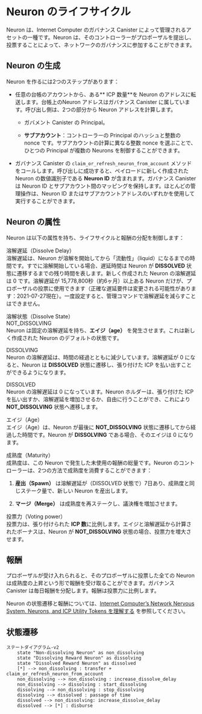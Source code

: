 # Neuron のライフサイクル

Neuron は、Internet Computer のガバナンス Canister によって管理されるアセットの一種です。Neuron は、そのコントローラーがプロポーザルを提出し、投票することによって、ネットワークのガバナンスに参加することができます。

## Neuron の生成

Neuron を作るには2つのステップがあります：

-   任意の台帳のアカウントから、ある** ICP 数量**を Neuron のアドレスに転送します。台帳上のNeuron アドレスはガバナンス Canister に属しています。呼び出し側は、2つの部分から Neuron アドレスを計算します。

    -   ガバメント Canister の Principal。

    -   **サブアカウント**：コントローラーの Principal のハッシュと整数の nonce です。サブアカウントの計算に異なる整数 nonce を選ぶことで、ひとつの Principal が複数の Neurons を制御することができます。

-   ガバナンス Canister の `claim_or_refresh_neuron_from_account` メソッドをコールします。呼び出しに成功すると、ペイロードに新しく作成された Neuron の数値識別子である **Neuron ID** が含まれます。ガバナンス Canister は Neuron ID とサブアカウント間のマッピングを保持します。ほとんどの管理操作は、Neuron ID またはサブアカウントアドレスのいずれかを使用して実行することができます。

## Neuron の属性

 Neuron は以下の属性を持ち、ライフサイクルと報酬の分配を制御します：

溶解遅延（Dissolve Delay）  
溶解遅延は、Neuron が溶解を開始してから「流動性」（liquid）になるまでの時間です。すでに溶解開始している場合、遅延時間は Neuron が **DISSOLVED** 状態に遷移するまでの残り時間を表します。新しく作成された Neuron の溶解遅延は 0 です。溶解遅延が 15,778,800秒（約6ヶ月）以上ある Neuron だけが、プロポーザルの投票に使用できます（正確な遅延要件は変更される可能性があります：2021-07-27現在）。一度設定すると、管理コマンドで溶解遅延を減らすことはできません。

溶解状態（Dissolve State）  
NOT_DISSOLVING  
Neuron は固定の溶解遅延を持ち、**エイジ（age）** を発生させます。これは新しく作成された Neuron のデフォルトの状態です。

DISSOLVING  
Neuron の溶解遅延は、時間の経過とともに減少しています。溶解遅延が 0 になると、Neuron は **DISSOLVED** 状態に遷移し、張り付けた ICP を払い出すことができるようになります。

DISSOLVED  
Neuron の溶解遅延は 0 になっています。Neuron ホルダーは、張り付けた ICP を払い出すか、溶解遅延を増加させるか、自由に行うことができ、これにより **NOT_DISSOLVING** 状態へ遷移します。

エイジ（Age）  
エイジ（Age）は、Neuron が最後に **NOT_DISSOLVING** 状態に遷移してから経過した時間です。Neuron が **DISSOLVING** である場合、そのエイジは 0 になります。

成熟度（Maturity）  
成熟度は、この Neuron で発生した未使用の報酬の総量です。Neuron のコントローラーは、2つの方法で成熟度を消費することができます：

1.  **産出（Spawn）** は溶解遅延が（DISSOLVED 状態で）7日あり、成熟度と同じステーク量で、新しい Neuron を産出します。

2.  **マージ（Merge）** は成熟度を再ステークし、議決権を増加させます。

投票力（Voting power）  
投票力は、張り付けられた **ICP 数**に比例します。エイジと溶解遅延から計算されたボーナスは、Neuron が **NOT_DISSOLVING** 状態の場合、投票力を増大させます。

## 報酬

プロポーザルが受け入れられると、そのプロポーザルに投票した全ての Neuron は成熟度の上昇という形で報酬を受け取ることができます。ガバナンス Canister は毎日報酬を分配します。報酬は投票力に比例します。

Neuron の状態遷移と報酬については、[Internet Computer’s Network Nervous System, Neurons, and ICP Utility Tokens を理解する](https://medium.com/dfinity/understanding-the-internet-computers-network-nervous-system-neurons-and-icp-utility-tokens-730dab65cae8) を参照してください。

## 状態遷移

    ステートダイアグラム-v2
        state "Non-dissolving Neuron" as non_dissolving
        state "Dissolving Reward Neuron" as dissolving
        state "Dissolved Reward Neuron" as dissolved
        [*] --> non_dissolving : transfer + claim_or_refresh_neuron_from_account
        non_dissolving --> non_dissolving : increase_dissolve_delay
        non_dissolving --> dissolving : start_dissolving
        dissolving --> non_dissolving : stop_dissolving
        dissolving --> dissolved : passage of time
        dissolved --> non_dissolving: increase_dissolve_delay
        dissolved --> [*] : disburse

<!--
# Neuron lifecycle

A neuron is a type of asset managed by the Internet Computer governance canister. Neurons allow their controllers to participate in the governance of the network by submitting and voting on proposals.

## Creating a neuron

Creating a neuron involves 2 steps:

-   Transfer some **amount** of ICPs from any ledger account to the neuron’s address. Neuron address on the ledger that belongs to the Governance canister. The caller computes the neuron address from two parts:

    -   the principal of the Governance canister

    -   the **subaccount** that is itself a hash of the controller’s principal with an integer nonce. One principal can control multiple neurons by picking different integer nonces for the subaccount computation.

-   Call the `claim_or_refresh_neuron_from_account` method of the governance canister. If the call is successful, the payload contains the **neuron ID**, a numeric identifier of the newly created neuron. The governance canister maintains a mapping between neuron IDs and subaccounts. Most management operations can be performed using either the neuron ID or the subaccount address.

## Neuron attributes

A neuron has the following attributes that control its lifecycle and rewards distribution:

Dissolve Delay  
is how long it will take a neuron to become "liquid" once it starts dissolving. If the neuron is already dissolving, the delay indicates the amount of time left before the neuron transitions to the **DISSOLVED** state. The dissolve delay of a newly created neuron is 0. Only neurons with a dissolve delay of at least 15778800 seconds (approx 6 months) can be used to vote on proposals (as of 2021-07-27, the exact delay requirements are subject to change). Once set, the dissolve delay cannot be reduced via management commands.

Dissolve State  
NOT_DISSOLVING  
Neuron has a fixed dissolve delay and accrues **age**. This is the default state of a newly created neuron.

DISSOLVING  
Neuron’s dissolve delay is decreasing with the passage of time. Once the dissolve delay becomes 0, the neuron transitions to the **DISSOLVED** state and the staked ICPs can be disbursed.

DISSOLVED  
Neuron’s dissolve delay is 0. The neuron holder is free to either disburse the staked ICPs or increase the dissolve delay, which will cause a transition to the **NOT_DISSOLVING** state.

Age  
is the amount of time that passed since the last time the neuron transitioned to the **NOT_DISSOLVING** state. If the neuron is **DISSOLVING**, its age is 0.

Maturity  
is the total amount of unspent rewards accrued by this neuron. Neuron’s controller can spend maturity in two ways:

1.  **Spawn** a new neuron with a dissolve delay of seven days and stake equal to the maturity.

2.  **Merge** maturity into the stake, increasing voting power.

Voting power  
is proportional to the **amount** of staked ICPs. Age and dissolve delay multiplicative bonuses increase the voting power if the neuron is in the **NOT_DISSOLVING** state.

## Rewards

Once a proposal is accepted, all the neurons that voted on that proposal receive rewards in form of a maturity increase. The governance canister distributes rewards daily. The rewards are proportional to the voting power.

For more information on neuron state transitions and rewards, see [Understanding the Internet Computer’s Network Nervous System, Neurons, and ICP Utility Tokens](https://medium.com/dfinity/understanding-the-internet-computers-network-nervous-system-neurons-and-icp-utility-tokens-730dab65cae8).

## State transitions

    stateDiagram-v2
        state "Non-dissolving Neuron" as non_dissolving
        state "Dissolving Reward Neuron" as dissolving
        state "Dissolved Reward Neuron" as dissolved
        [*] ==> non_dissolving : transfer + claim_or_refresh_neuron_from_account
        non_dissolving ==> non_dissolving : increase_dissolve_delay
        non_dissolving ==> dissolving : start_dissolving
        dissolving ==> non_dissolving : stop_dissolving
        dissolving ==> dissolved : passage of time
        dissolved ==> non_dissolving: increase_dissolve_delay
        dissolved ==> [*] : disburse

-->
<!--126, 127, 128, 129, 130, 131, 132 の==>はコメントアウトの関係からーー＞（敢えて全角にしています）にしています-->